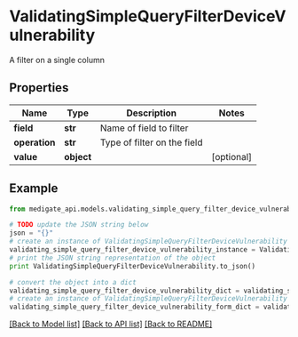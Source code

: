 # ValidatingSimpleQueryFilterDeviceVulnerability

A filter on a single column

## Properties
Name | Type | Description | Notes
------------ | ------------- | ------------- | -------------
**field** | **str** | Name of field to filter | 
**operation** | **str** | Type of filter on the field | 
**value** | **object** |  | [optional] 

## Example

```python
from medigate_api.models.validating_simple_query_filter_device_vulnerability import ValidatingSimpleQueryFilterDeviceVulnerability

# TODO update the JSON string below
json = "{}"
# create an instance of ValidatingSimpleQueryFilterDeviceVulnerability from a JSON string
validating_simple_query_filter_device_vulnerability_instance = ValidatingSimpleQueryFilterDeviceVulnerability.from_json(json)
# print the JSON string representation of the object
print ValidatingSimpleQueryFilterDeviceVulnerability.to_json()

# convert the object into a dict
validating_simple_query_filter_device_vulnerability_dict = validating_simple_query_filter_device_vulnerability_instance.to_dict()
# create an instance of ValidatingSimpleQueryFilterDeviceVulnerability from a dict
validating_simple_query_filter_device_vulnerability_form_dict = validating_simple_query_filter_device_vulnerability.from_dict(validating_simple_query_filter_device_vulnerability_dict)
```
[[Back to Model list]](../README.md#documentation-for-models) [[Back to API list]](../README.md#documentation-for-api-endpoints) [[Back to README]](../README.md)


